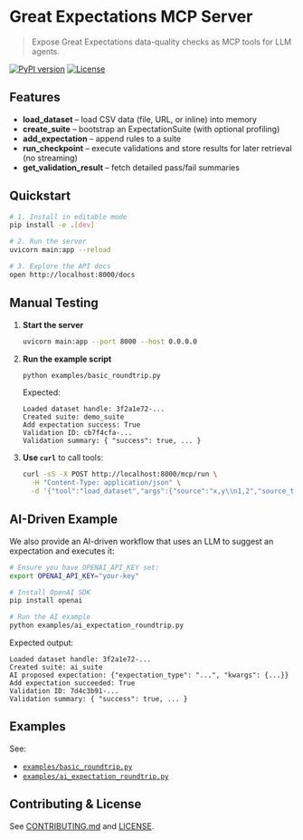 # Great Expectations MCP Server

> Expose Great Expectations data-quality checks as MCP tools for LLM agents.

[![PyPI version](https://img.shields.io/pypi/v/gx-mcp-server)](https://pypi.org/project/gx-mcp-server)
[![License](https://img.shields.io/github/license/your-org/gx-mcp-server)](LICENSE)

## Features

- **load_dataset** – load CSV data (file, URL, or inline) into memory  
- **create_suite** – bootstrap an ExpectationSuite (with optional profiling)  
- **add_expectation** – append rules to a suite  
- **run_checkpoint** – execute validations and store results for later retrieval (no streaming)
- **get_validation_result** – fetch detailed pass/fail summaries  

## Quickstart

```bash
# 1. Install in editable mode
pip install -e .[dev]

# 2. Run the server
uvicorn main:app --reload

# 3. Explore the API docs
open http://localhost:8000/docs
```

## Manual Testing

1. **Start the server**
   ```bash
   uvicorn main:app --port 8000 --host 0.0.0.0
   ```

2. **Run the example script**
   ```bash
   python examples/basic_roundtrip.py
   ```

   Expected:
   ```
   Loaded dataset handle: 3f2a1e72-...
   Created suite: demo_suite
   Add expectation success: True
   Validation ID: cb7f4cfa-...
   Validation summary: { "success": true, ... }
   ```

2. **Use `curl`** to call tools:
   ```bash
   curl -sS -X POST http://localhost:8000/mcp/run \
     -H "Content-Type: application/json" \
     -d '{"tool":"load_dataset","args":{"source":"x,y\\n1,2","source_type":"inline"}}'
   ```

## AI-Driven Example

We also provide an AI-driven workflow that uses an LLM to suggest an expectation and executes it:

```bash
# Ensure you have OPENAI_API_KEY set:
export OPENAI_API_KEY="your-key"

# Install OpenAI SDK
pip install openai

# Run the AI example
python examples/ai_expectation_roundtrip.py
```

Expected output:

```
Loaded dataset handle: 3f2a1e72-...
Created suite: ai_suite
AI proposed expectation: {"expectation_type": "...", "kwargs": {...}}
Add expectation succeeded: True
Validation ID: 7d4c3b91-...
Validation summary: { "success": true, ... }
```

## Examples

See:
- [`examples/basic_roundtrip.py`](examples/basic_roundtrip.py)
- [`examples/ai_expectation_roundtrip.py`](examples/ai_expectation_roundtrip.py)

## Contributing & License

See [CONTRIBUTING.md](CONTRIBUTING.md) and [LICENSE](LICENSE).
